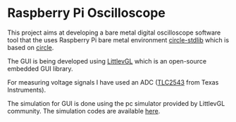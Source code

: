 # Raspberry Pi Oscilloscope


This project aims at developing a bare metal digital oscilloscope software tool that the uses Raspberry Pi bare metal environment [circle-stdlib](https://github.com/smuehlst/circle-stdlib) which is based on [circle](https://github.com/rsta2/circle).

The GUI is being developed using [LittlevGL](https://littlevgl.com) which is an open-source embedded GUI library.

For measuring voltage signals I have used an ADC ([TLC2543](http://www.ti.com/product/TLC2543) from Texas Instruments).

The simulation for GUI is done using the pc simulator provided by LittlevGL community. The simulation codes are available [here](https://github.com/Ashreya12/DSO-GUI).